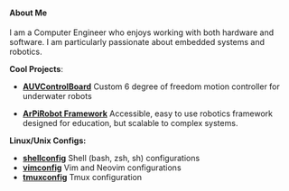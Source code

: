 
#### About Me

I am a Computer Engineer who enjoys working with both hardware and software. I am particularly passionate about embedded systems and robotics.


**Cool Projects**:

- [**AUVControlBoard**](https://mb3hel.github.io/AUVControlBoard/) Custom 6 degree of freedom motion controller for underwater robots

- [**ArPiRobot Framework**](https://arpirobot.github.io/) Accessible, easy to use robotics framework designed for education, but scalable to complex systems.

<!--- [**Arduino-Core-MSP430**]() My (somewhat maintained) fork of the abandoned Energia core for MSP430 MCUs. Allows Arduino code to run on MSP430s. Mostly bugfixes compared to Energia.-->


<!--- [**AHT10Driver**](https://github.com/MB3hel/AHT10Driver) MSP430 program demonstrating big-banged (software) I2C communication with an AHT10 temperature / humidity sensor.-->

**Linux/Unix Configs:**

- [**shellconfig**](https://github.com/MB3hel/shellconfig) Shell (bash, zsh, sh) configurations
- [**vimconfig**](https://github.com/MB3hel/vimconfig) Vim and Neovim configurations
- [**tmuxconfig**](https://github.com/MB3hel/tmuxconfig/) Tmux configuration
